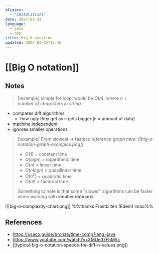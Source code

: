 ```yaml
---
aliases:
  - "202401311421"
date: 2024-01-31
language:
  - java
  - cpp
title: Big O notation
updated: 2024-03-25T13:16
---
```

# [[Big O notation]]
## Notes


> [!example]
> simple for loop: would be $O(n)$, where $n = number\ of\ characters\ in\ string$ 

- compares diff algorithms
	- how ugly they get as `n` gets bigger (`n` = amount of data)
- machine independent
- ignores smaller operations

> [!example] From slowest -> fastest:
> *reference graph here: [[big-o-notation-graph-examples.png]]*
> - $O(1)$ = constant time
> - $O(log n)$ = logarithmic time
> - $O(n)$ = linear time
> - $O(n log n)$ = quasilinear time
> - $O(n^2)$ = quadratic time
> - $O(n!)$ = factorial time
> 
> Something to note is that some "slower" algorithms can be faster when working with **smaller datasets**.
> 

![[big-o-complexity-chart.png]]
%%thanks Frostbiiten (Edem) lmao%%





## References
- https://usaco.guide/bronze/time-comp?lang=java
- https://www.youtube.com/watch?v=XMUe3zFhM5c
- [[typical-big-o-notation-speeds-for-diff-n-values.png]]